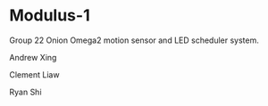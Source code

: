 # Modulus-1

Group 22 Onion Omega2 motion sensor and LED scheduler system.

Andrew Xing

Clement Liaw

Ryan Shi
